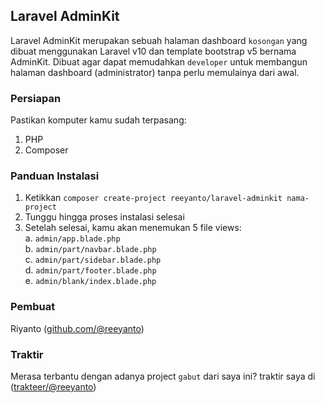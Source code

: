## Laravel AdminKit 
  
Laravel AdminKit merupakan sebuah halaman dashboard `kosongan` yang dibuat menggunakan Laravel v10 dan template bootstrap v5 bernama AdminKit.  Dibuat agar dapat memudahkan `developer` untuk membangun halaman dashboard (administrator) tanpa perlu memulainya dari awal.  
  
### Persiapan  
Pastikan komputer kamu sudah terpasang:  
1. PHP  
2. Composer  

### Panduan Instalasi  
1. Ketikkan `composer create-project reeyanto/laravel-adminkit nama-project` 
2. Tunggu hingga proses instalasi selesai  
3. Setelah selesai, kamu akan menemukan 5 file views:  
  a. `admin/app.blade.php`  
  b. `admin/part/navbar.blade.php`  
  c. `admin/part/sidebar.blade.php`  
  d. `admin/part/footer.blade.php`  
  e. `admin/blank/index.blade.php`  
  
### Pembuat  
Riyanto ([github.com/@reeyanto](https://github.com/reeyanto))  
  
### Traktir    
Merasa terbantu dengan adanya project `gabut` dari saya ini? traktir saya di ([trakteer/@reeyanto](https://trakteer.id/reeyanto)) 
